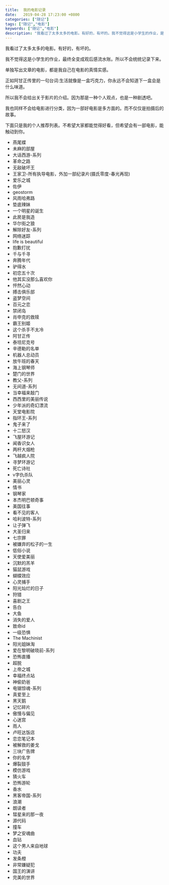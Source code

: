 ```yaml
---
title:  我的电影记录
date:   2019-04-28 17:23:00 +0800
categories: ["随记"]
tags: ["随记","电影"]
keywords: ["随记","电影"]
description: "我看过了太多太多的电影。有好的，有坏的。我不觉得这是小学生的作业，是观后感流水账。所以不会统统记录下来。单独写出文章的电影，都是我自己在电影的真情实感。正如阿甘正传里的一句台词:你永远也不会知道下一口糖果会是什么味道。下面只是我的个人推荐列表。不希望大家都能觉得好看，但希望会有一部电影，能触动到你"
---
```



我看过了太多太多的电影。有好的，有坏的。

我不觉得这是小学生的作业，最终全变成观后感流水账。所以不会统统记录下来。

单独写出文章的电影，都是我自己在电影的真情实感。

正如阿甘正传里的一句台词:生活就像是一盒巧克力，你永远不会知道下一盒会是什么味道。

所以我不会给出关于影片的介绍。因为那是一种个人观点，也是一种剧透吧。

我也同样不会给电影进行分类，因为一部好电影是多方面的。而不仅仅是拍摄后的故事。

下面只是我的个人推荐列表。不希望大家都能觉得好看，但希望会有一部电影，能触动到你。

- 燕尾蝶
- 未麻的部屋
- 大话西游-系列
- 革命之路
- 无敌破坏王
- 王家卫-所有执导电影，外加一部纪录片(摄氏零度-春光再现)
- 爱乐之城
- 佐伊
- geostorm
- 风雨哈弗路
- 垫底辣妹
- 一个明星的诞生
- 此房是我造
- 华尔街之狼
- 解除好友-系列
- 网络迷踪
- life is beautiful
- 抱歉打扰
- 千与千寻
- 奔腾年代
- 驴得水
- 初恋五十次
- 他其实没那么喜欢你
- 怦然心动
- 搏击俱乐部
- 盗梦空间
- 百元之恋
- 禁闭岛
- 肖申克的救赎
- 霸王别姬
- 这个杀手不太冷
- 阿甘正传
- 泰坦尼克号
- 辛德勒的名单
- 机器人总动员
- 放牛班的春天
- 海上钢琴师
- 楚门的世界
- 教父-系列
- 无间道-系列
- 当幸福来敲门
- 西西里的美丽传说
- 少年派的奇幻漂流
- 天堂电影院
- 指环王-系列
- 鬼子来了
- 十二怒汉
- 飞屋环游记
- 闻香识女人
- 两杆大烟枪
- 飞越疯人院
- 寻梦环游记
- 死亡诗社
- v字仇杀队
- 美丽心灵
- 情书
- 钢琴家
- 本杰明巴顿奇事
- 美国往事
- 看不见的客人
- 哈利波特-系列
- 让子弹飞
- 大圣归来
- 七宗罪
- 被嫌弃的松子的一生
- 低俗小说
- 天使爱美丽
- 沉默的羔羊
- 猫鼠游戏
- 蝴蝶效应
- 心灵捕手
- 阳光灿烂的日子
- 狩猎
- 喜剧之王
- 告白
- 大鱼
- 消失的爱人
- 致命id
- 一级恐惧
- The Machinist
- 阳光姐妹淘
- 爱在黎明破晓前-系列
- 恐怖直播
- 超脱
- 上帝之城
- 幸福终点站
- 神偷奶爸
- 电锯惊魂-系列
- 真爱至上
- 黑天鹅
- 记忆碎片
- 傲慢与偏见
- 心迷宫
- 雨人
- 卢旺达饭店
- 恋恋笔记本
- 被解救的姜戈
- 三块广告牌
- 你的名字
- 爆裂鼓手
- 模仿游戏
- 猜火车
- 恐怖游轮
- 香水
- 黑客帝国-系列
- 浪潮
- 朗读者
- 彗星来的那一夜
- 源代码
- 撞车
- 梦之安魂曲
- 血钻
- 这个男人来自地球
- 功夫
- 发条橙
- 非常嫌疑犯
- 国王的演讲
- 完美的世界